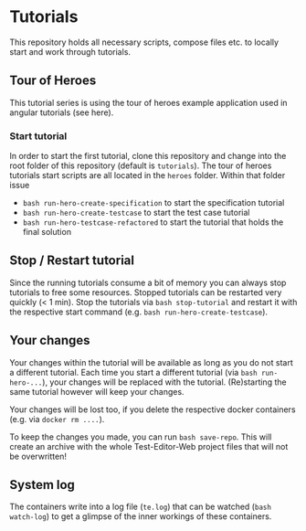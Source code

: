 # Tutorials

This repository holds all necessary scripts, compose files etc. to locally start and work through tutorials.

## Tour of Heroes

This tutorial series is using the tour of heroes example application used in angular tutorials (see here).

### Start tutorial

In order to start the first tutorial, clone this repository and change into the root folder of this repository (default is `tutorials`).
The tour of heroes tutorials start scripts are all located in the `heroes` folder. Within that folder issue
* `bash run-hero-create-specification` to start the specification tutorial
* `bash run-hero-create-testcase` to start the test case tutorial
* `bash run-hero-testcase-refactored` to start the tutorial that holds the final solution

## Stop / Restart tutorial

Since the running tutorials consume a bit of memory you can always stop tutorials to free some resources. Stopped tutorials can be restarted very quickly (< 1 min).
Stop the tutorials via `bash stop-tutorial` and restart it with the respective start command (e.g. `bash run-hero-create-testcase`).

## Your changes

Your changes within the tutorial will be available as long as you do not start a different tutorial. Each time you start a different tutorial (via `bash run-hero-...`), your changes will be replaced with
the tutorial. (Re)starting the same tutorial however will keep your changes.

Your changes will be lost too, if you delete the respective docker containers (e.g. via `docker rm ....`).

To keep the changes you made, you can run `bash save-repo`. This will create an archive with the whole Test-Editor-Web project files that will not be overwritten!

## System log

The containers write into a log file (`te.log`) that can be watched (`bash watch-log`) to get a glimpse of the inner workings of these containers.

